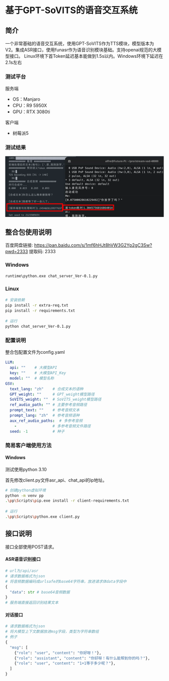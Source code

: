 # 基于GPT-SoVITS的语音交互系统
## 简介
一个非常基础的语音交互系统，使用GPT-SoVITS作为TTS模块，模型版本为V2。集成ASR接口，使用funasr作为语音识别模块基础。支持openai规范的大模型接口。
Linux环境下首Token延迟基本能做到1.5s以内。Windows环境下延迟在2.1s左右
### 测试平台
服务端
- OS：Manjaro
- CPU：R9 5950X
- GPU：RTX 3080ti

客户端
- 树莓派5

### 测试结果
![](screen/img.png)
## 整合包使用说明
百度网盘链接: https://pan.baidu.com/s/1mf6hHJt8hVW3G2Yp2gC3Sw?pwd=2333 提取码: 2333
### Windows
```bash
runtime\python.exe chat_server_Ver-0.1.py
```
### Linux
```bash
# 安装依赖
pip install -r extra-req.txt
pip install -r requirements.txt

# 运行
python chat_server_Ver-0.1.py
```
### 配置说明
整合包配置文件为config.yaml
```yaml
LLM:
  api: ""    # 大模型API
  key: ""    # 大模型API_Key
  model: ""  # 模型名称
GSV:
  text_lang: "zh"    # 合成文本的语种
  GPT_weight: ""     # GPT_weight模型路径
  SoVITS_weight: ""  # SoVITS_weight模型路径
  ref_audio_path: "" # 主要参考音频路径
  prompt_text: ""    # 参考音频文本
  prompt_lang: "zh"  # 参考音频语种
  aux_ref_audio_paths:  # 多参考音频
    -                # 多参考音频文件路径
  seed: -1           # 种子
```

### 简易客户端使用方法
#### Windows
测试使用python 3.10

首先修改client.py文件asr_api、chat_api的ip地址。
```bash
# 创建python虚拟环境
python -m venv pp
.\pp\Scripts\pip.exe install -r client-requirements.txt

# 运行
.\pp\Scripts\python.exe client.py
```

## 接口说明
接口全部使用POST请求。

#### ASR语音识别接口
```python
# url为/api/asr
# 请求数据格式为json
# 将音频数据编码成urlsafe的base64字符串，放进请求体data字段中
{
  "data": str # base64音频数据
}
# 服务端直接返回识别结果文本
```


#### 对话接口
```python
# 请求数据格式为json
# 将大模型上下文数据放进msg字段，类型为字符串数组
# 例子
{
  "msg": [
    {"role": "user", "content": "你好呀！"},
    {"role": "assistant", "content": "你好呀！有什么能帮到你的吗？"},
    {"role": "user", "content": "1+1等于多少呢？"},
  ]
}
```
